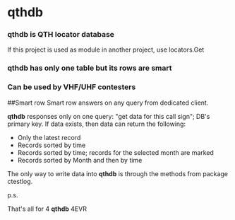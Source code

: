 # qthdb

### qthdb is QTH locator database
If this project is used as module in another project, use locators.Get

### qthdb has only one table but its rows are smart

### Can be used by VHF/UHF contesters


##Smart row
Smart row answers on any query from dedicated client. 

**qthdb** responses only on one query: "get data for this
call sign"; DB's primary key. If data exists, then data can return the following:
- Only the latest record
- Records sorted by time
- Records sorted by time; records for the selected month are marked
- Records sorted by Month and then by time
  
The only way to write data into **qthdb** is through the methods from package ctestlog.

p.s.

That's all for 4 **qthdb** 4EVR







